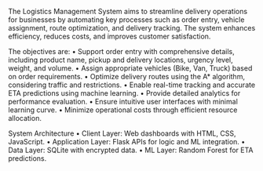 The Logistics Management System aims to streamline delivery operations for businesses by automating key processes such as order entry, vehicle assignment, route optimization, and delivery tracking. 
The system enhances efficiency, reduces costs, and improves customer satisfaction.

The objectives are: 
• Support order entry with comprehensive details, including product name, pickup and delivery locations, urgency level, weight, and volume.
• Assign appropriate vehicles (Bike, Van, Truck) based on order requirements.
• Optimize delivery routes using the A* algorithm, considering traffic and restrictions.
• Enable real-time tracking and accurate ETA predictions using machine learning.
• Provide detailed analytics for performance evaluation.
• Ensure intuitive user interfaces with minimal learning curve. • Minimize operational costs through efficient resource allocation.

System Architecture 
• Client Layer: Web dashboards with HTML, CSS, JavaScript. 
• Application Layer: Flask APIs for logic and ML integration. 
• Data Layer: SQLite with encrypted data. 
• ML Layer: Random Forest for ETA predictions.
